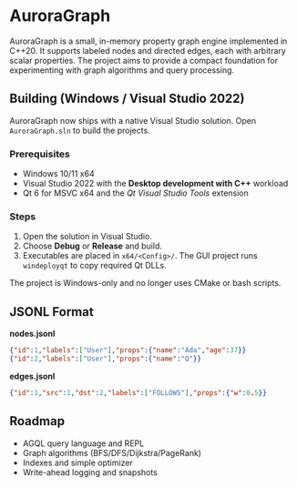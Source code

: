 # AuroraGraph

AuroraGraph is a small, in-memory property graph engine implemented in C++20. It
supports labeled nodes and directed edges, each with arbitrary scalar properties.
The project aims to provide a compact foundation for experimenting with graph
algorithms and query processing.

## Building (Windows / Visual Studio 2022)

AuroraGraph now ships with a native Visual Studio solution. Open
`AuroraGraph.sln` to build the projects.

### Prerequisites

* Windows 10/11 x64
* Visual Studio 2022 with the **Desktop development with C++** workload
* Qt 6 for MSVC x64 and the *Qt Visual Studio Tools* extension

### Steps

1. Open the solution in Visual Studio.
2. Choose **Debug** or **Release** and build.
3. Executables are placed in `x64/<Config>/`. The GUI project runs `windeployqt`
   to copy required Qt DLLs.

The project is Windows-only and no longer uses CMake or bash scripts.

## JSONL Format

**nodes.jsonl**
```json
{"id":1,"labels":["User"],"props":{"name":"Ada","age":37}}
{"id":2,"labels":["User"],"props":{"name":"Q"}}
```

**edges.jsonl**
```json
{"id":1,"src":1,"dst":2,"labels":["FOLLOWS"],"props":{"w":0.5}}
```

## Roadmap

- AGQL query language and REPL
- Graph algorithms (BFS/DFS/Dijkstra/PageRank)
- Indexes and simple optimizer
- Write-ahead logging and snapshots
